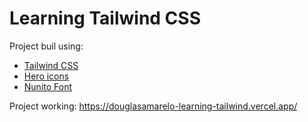 # Learning Tailwind CSS

Project buil using:

- [Tailwind CSS](https://tailwindcss.com/)
- [Hero icons](https://heroicons.com/)
- [Nunito Font](https://fonts.google.com/specimen/Nunito?preview.text_type=custom&sidebar.open=true&selection.family=Nunito:ital,wght@0,200;0,300;0,400;0,600;0,700;0,800;0,900;1,200;1,300;1,400;1,600;1,700;1,800;1,900)

Project working: https://douglasamarelo-learning-tailwind.vercel.app/
